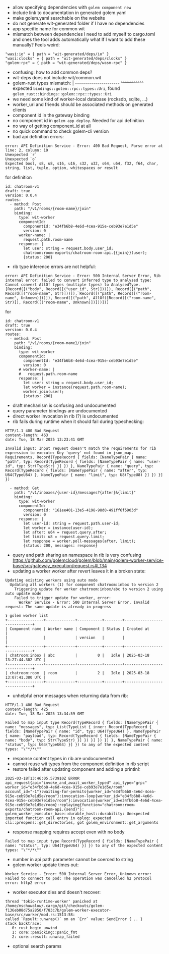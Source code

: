 * allow specifying dependencies with `golem component new`
* include link to documentation in generated golem.yaml
* make golem.yaml searchable on the website
* do not generate wit-generated folder if I have no dependencies
* app specific name for common wit
* mismatch between dependencies I need to add myself to cargo.toml and ones the tool adds automatically
  what If I want to add these manually? Feels weird:
```
"wasi:io" = { path = "wit-generated/deps/io" }
"wasi:clocks" = { path = "wit-generated/deps/clocks" }
"golem:rpc" = { path = "wit-generated/deps/wasm-rpc" }
```
* confusing: how to add common deps?
* wit-deps does not include wit/common.wit
* golem-rust types mismatch:
|                                  ---------------------- ^^^^^^^^^^^ expected `bindings::golem::rpc::types::Uri`, found `golem_rust::bindings::golem::rpc::types::Uri`
* we need some kind of worker-local database (rocksdb, sqlite, ...)
* worker_uri and friends should be associated methods on generated clients
* component id in the gateway binding
* no component id in `golem app deploy`. Needed for api definition
* no way of getting component_id at all
* no quick command to check golem-cli version
* bad api definition errors:
```
error: API Definition Service - Error: 400 Bad Request, Parse error at line: 2, column: 10
Unexpected `r`
Unexpected `o`
Expected bool, s8, u8, s16, u16, s32, u32, s64, u64, f32, f64, char, string, list, tuple, option, whitespaces or result
```
for definition
```
id: chatroom-v1
draft: true
version: 0.0.4
routes:
  - method: Post
    path: "/v1/rooms/{room-name}/join"
    binding:
      type: wit-worker
      componentId:
        componentId: "e34fb6b8-4e6d-4cea-915e-ceb93e7e1d5e"
        version: 0
      worker-name: |
        request.path.room-name
      response: |
        let user: string = request.body.user_id;
        chatroom:room-exports/chatroom-room-api.{{join}}(user);
        {status: 200}

```
* rib type inference errors are not helpful:
```
error: API Definition Service - Error: 500 Internal Server Error, Rib internal error: failed to convert inferred type to analysed type: Cannot convert AllOf types (multiple types) to AnalysedType. [Record([("body", Record([("user_id", Str)]))]), Record([("path", Record([("room-name", Str)]))]), Record([("path", Record([("room-name", Unknown)]))]), Record([("path", AllOf([Record([("room-name", Str)]), Record([("room-name", Unknown)])]))])]
```
for
```
id: chatroom-v1
draft: true
version: 0.0.4
routes:
  - method: Post
    path: "/v1/rooms/{room-name}/join"
    binding:
      type: wit-worker
      componentId:
        componentId: "e34fb6b8-4e6d-4cea-915e-ceb93e7e1d5e"
        version: 0
      # worker-name: |
      #   request.path.room-name
      response: |
        let user: string = request.body.user_id;
        let worker = instance(request.path.room-name);
        worker.join(user);
        {status: 200}

```
* draft mechanism is confusing and undocumented
* query parameter bindings are undocumented
* direct worker invocation in rib (?) is undocumented
* rib fails during runtime when it should fail during typechecking:
```
HTTP/1.1 400 Bad Request
content-length: 463
date: Tue, 18 Mar 2025 13:23:41 GMT

Invalid input: Input request doesn't match the requirements for rib expression to execute: Key 'query' not found in json_map. Requirements. Record(TypeRecord { fields: [NameTypePair { name: "path", typ: Record(TypeRecord { fields: [NameTypePair { name: "user-id", typ: Str(TypeStr) }] }) }, NameTypePair { name: "query", typ: Record(TypeRecord { fields: [NameTypePair { name: "after", typ: U64(TypeU64) }, NameTypePair { name: "limit", typ: U8(TypeU8) }] }) }] })
```
```
  - method: Get
    path: "/v1/inboxes/{user-id}/messages?{after}&{limit}"
    binding:
      type: wit-worker
      componentId:
        componentId: "161ee401-13e5-4198-98d0-491ff6f5903d"
        version: 0
      response: |
        let user-id: string = request.path.user-id;
        let worker = instance(user-id);
        let after: u64 = request.query.after;
        let limit: u8 = request.query.limit;
        let response = worker.poll-messages(after, limit);
        {status: 200, messages: response}
```
* query and path sharing an namespace in rib is very confusing https://github.com/golemcloud/golem/blob/main/golem-worker-service-base/src/gateway_execution/request.rs#L134
* updating a worker worker after revert leaves it in a broken state:
```
Updating existing workers using auto mode
  Updating all workers (1) for component chatroom:inbox to version 2
    Triggering update for worker chatroom:inbox/abc to version 2 using auto update mode
    Failed to trigger update for worker, error:
      Worker Service - Error: 500 Internal Server Error, Invalid request: The same update is already in progress
```
```
❯ golem worker list
+----------------+-------------+-----------+--------+-----------------------------+
| Component name | Worker name | Component | Status | Created at                  |
|                |             | version   |        |                             |
+----------------+-------------+-----------+--------+-----------------------------+
| chatroom:inbox | abc         |         0 |   Idle | 2025-03-18 13:27:44.302 UTC |
+----------------+-------------+-----------+--------+-----------------------------+
| chatroom:room  | room        |         2 |   Idle | 2025-03-18 13:07:41.380 UTC |
+----------------+-------------+-----------+--------+-----------------------------+
```
* unhelpful error messages when returning data from rib:
```
HTTP/1.1 400 Bad Request
content-length: 425
date: Tue, 18 Mar 2025 13:34:59 GMT

Failed to map input type Record(TypeRecord { fields: [NameTypePair { name: "messages", typ: List(TypeList { inner: Record(TypeRecord { fields: [NameTypePair { name: "id", typ: U64(TypeU64) }, NameTypePair { name: "payload", typ: Record(TypeRecord { fields: [NameTypePair { name: "body", typ: Str(TypeStr) }] }) }] }) }) }, NameTypePair { name: "status", typ: U64(TypeU64) }] }) to any of the expected content types: "\"*/*\""
```
* response content types in rib are undocumented
* cannot reuse wit types from the component definition in rib script
* restore failed after updating component and adding a println!:
```
2025-03-18T13:46:05.573910Z ERROR api_request{api="invoke_and_await_worker_typed" api_type="grpc" worker_id="e34fb6b8-4e6d-4cea-915e-ceb93e7e1d5e/room" account_id="-1"}:waiting-for-permits{worker_id="e34fb6b8-4e6d-4cea-915e-ceb93e7e1d5e/room"}:invocation-loop{worker_id="e34fb6b8-4e6d-4cea-915e-ceb93e7e1d5e/room"}:invocation{worker_id=e34fb6b8-4e6d-4cea-915e-ceb93e7e1d5e/room}:replaying{function="chatroom:room-exports/chatroom-room-api.{send}"}: golem_worker_executor_base::durable_host::durability: Unexpected imported function call entry in oplog: expected cli::preopens::get_directories, got golem_environment::get_arguments
```
* response mapping requires accept even with no body
```
Failed to map input type Record(TypeRecord { fields: [NameTypePair { name: "status", typ: U64(TypeU64) }] }) to any of the expected content types: "\"*/*\""
```
* number in api path parameter cannot be coerced to string
* golem worker update times out:
```
Worker Service - Error: 500 Internal Server Error, Unknown error: Failed to connect to pod: The operation was cancelled h2 protocol error: http2 error
```
* worker executor dies and doesn't recover:
```
thread 'tokio-runtime-worker' panicked at /home/mschuwalow/.cargo/git/checkouts/golem-f136eb08d75a2850/f783c7b/golem-worker-executor-base/src/worker/mod.rs:1513:58:
called `Result::unwrap()` on an `Err` value: SendError { .. }
stack backtrace:
   0: rust_begin_unwind
   1: core::panicking::panic_fmt
   2: core::result::unwrap_failed
```
* optional search params
